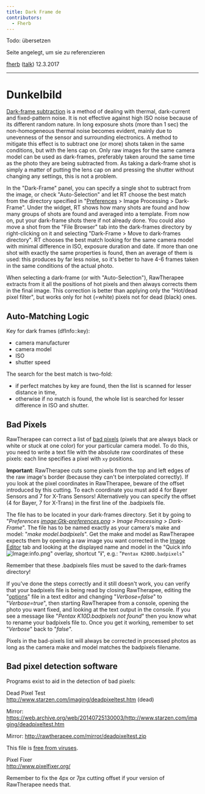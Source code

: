 ```yaml
---
title: Dark Frame de
contributors:
  - Fherb
---
```


Todo: übersetzen

Seite angelegt, um sie zu referenzieren

[fherb](User:Fherb.md) ([talk](User_talk:Fherb.md))
12.3.2017

------------------------------------------------------------------------

# Dunkelbild

[Dark-frame
subtraction](https://en.wikipedia.org/wiki/Dark-frame_subtraction) is a
method of dealing with thermal, dark-current and fixed-pattern noise. It
is not effective against high ISO noise because of its different random
nature. In long exposure shots (more than 1 sec) the non-homogeneous
thermal noise becomes evident, mainly due to unevenness of the sensor
and surrounding electronics. A method to mitigate this effect is to
subtract one (or more) shots taken in the same conditions, but with the
lens cap on. Only raw images for the same camera model can be used as
dark-frames, preferably taken around the same time as the photo they are
being subtracted from. As taking a dark-frame shot is simply a matter of
putting the lens cap on and pressing the shutter without changing any
settings, this is not a problem.

In the "Dark-Frame" panel, you can specify a single shot to subtract
from the image, or check "Auto-Selection" and let RT choose the best
match from the directory specified in
"[Preferences](Preferences.md) \> Image Processing \>
Dark-Frame". Under the widget, RT shows how many shots are found and how
many groups of shots are found and averaged into a template. From now
on, put your dark-frame shots there if not already done. You could also
move a shot from the "File Browser" tab into the dark-frames directory
by right-clicking on it and selecting "Dark-Frame \> Move to dark-frames
directory". RT chooses the best match looking for the same camera model
with minimal difference in ISO, exposure duration and date. If more than
one shot with exactly the same properties is found, then an average of
them is used: this produces by far less noise, so it's better to have
4-6 frames taken in the same conditions of the actual photo.

When selecting a dark-frame (or with "Auto-Selection"), RawTherapee
extracts from it all the positions of hot pixels and then always
corrects them in the final image. This correction is better than
applying only the "Hot/dead pixel filter", but works only for hot
(=white) pixels not for dead (black) ones.

## Auto-Matching Logic

Key for dark frames (dfInfo::key):

- camera manufacturer
- camera model
- ISO
- shutter speed

The search for the best match is two-fold:

- if perfect matches by key are found, then the list is scanned for
  lesser distance in time,
- otherwise if no match is found, the whole list is searched for lesser
  difference in ISO and shutter.

## Bad Pixels

RawTherapee can correct a list of [bad
pixels](https://en.wikipedia.org/wiki/Defective_pixel) (pixels that are
always black or white or stuck at one color) for your particular camera
model. To do this, you need to write a text file with the absolute raw
coordinates of these pixels: each line specifies a pixel with
`x`<space>`y`<return> positions.

**Important**: RawTherapee cuts some pixels from the top and left edges
of the raw image's border (because they can't be interpolated
correctly). If you look at the pixel coordinates in RawTherapee, beware
of the offset introduced by this cutting. To each coordinate you must
add 4 for Bayer Sensors and 7 for X-Trans Sensors! Alternatively you can
specify the offset (4 for Bayer, 7 for X-Trans) in the first line of the
.badpixels file.

The file has to be located in your dark-frames directory. Set it by
going to "*Preferences
[image:Gtk-preferences.png](image:Gtk-preferences.png.md) \>
Image Processing \> Dark-Frame*". The file has to be named exactly as
your camera's make and model: "*make model.badpixels*". Get the make and
model as RawTherapee expects them by opening a raw image you want
corrected in the [Image Editor](The_Image_Editor_Tab.md) tab and
looking at the displayed name and model in the "Quick info
![Image:info.png](info.png "Image:info.png")" overlay, shortcut "**i**",
e.g.: "`Pentax K200D.badpixels`"

Remember that these .badpixels files must be saved to the dark-frames
directory!

If you've done the steps correctly and it still doesn't work, you can
verify that your badpixels file is being read by closing RawTherapee,
editing the "[options](File_Paths.md)" file in a text editor and
changing "*Verbose=false*" to "*Verbose=true*", then starting
RawTherapee from a console, opening the photo you want fixed, and
looking at the text output in the console. If you see a message like
"*Pentax K10D.badpixels not found*" then you know what to rename your
badpixels file to. Once you get it working, remember to set "*Verbose*"
back to "*false*".

Pixels in the bad-pixels list will always be corrected in processed
photos as long as the camera make and model matches the badpixels
filename.

## Bad pixel detection software

Programs exist to aid in the detection of bad pixels:

Dead Pixel Test  
<http://www.starzen.com/imaging/deadpixeltest.htm> (dead)

Mirror:
<https://web.archive.org/web/20140725130003/http://www.starzen.com/imaging/deadpixeltest.htm>

Mirror: <http://rawtherapee.com/mirror/deadpixeltest.zip>

  
This file is [free from
viruses](https://www.virustotal.com/en/file/11e7a0db897fd3ad9f3e24c97c73b178cfe9f9d246e3dadfe57113318e2def06/analysis/1421736881/).

Pixel Fixer  
<http://www.pixelfixer.org/>

Remember to fix the 4px or 7px cutting offset if your version of
RawTherapee needs that.
